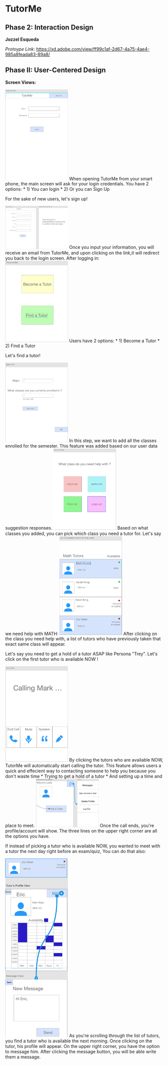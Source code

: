 # TutorMe
## Phase 2: Interaction Design

**Jozzel Esqueda**

*Protoype Link*: 
https://xd.adobe.com/view/ff99c1af-2d67-4a75-4ae4-985a8feada83-89a8/

## Phase II: User-Centered Design
**Screen Views:**

<img src="phase2/MainScreen.png" alt="Login Screen" width="200"/>
When opening TutorMe from your smart phone, the main screen will ask for your login credentials. You have 2 options: 
* 1) You can login
* 2) Or you can Sign Up

For the sake of new users, let's sign up!
  
<img src="phase2/2.1SignUp&ClickLink.png" alt="Sign Up" width="200"/>
Once you input your information, you will receive an email from TutorMe, and upon clicking on the link,it will redirect you back to the login screen.
After logging in:


<img src="phase2/3.1Become_Or_FindTutor.png" alt="Find a Tutor" width="200"/>
Users have 2 options:
* 1) Become a Tutor
* 2) Find a Tutor

Let's find a tutor!


<img src="phase2/4.1Input_info_Tutoree.png" alt="Input Info" width="200"/>
In this step, we want to add all the classes enrolled for the semester. 
This feature was added based on our user data suggestion responses.
 

<img src="phase2/5.1Classes.png" alt="Classes" width="200"/>
Based on what classes you added, you can pick which class you need a tutor for.
Let's say we need help with MATH:

<img src="phase2/6.1Tutor_List.png" alt="Tutor List" width="200"/>
After clicking on the class you need help with, a list of tutors who have previously taken that exact same class will appear.

Let's say you need to get a hold of a tutor ASAP like Persona "Trey".
Let's click on the first tutor who is available NOW !

<img src="phase2/7.1CallingTutor.png" alt="Calling Available Tutor" width="200"/>
By clicking the tutors who are available NOW, TutorMe will automatically start calling the tutor.
This feature allows users a quick and effecient way to contacting someone to help you 
because you don't waste time
* Trying to get a hold of a tutor
* And setting up a time and place to meet.

<img src="phase2/9.Profile_for_Tutoree.png" alt="Tutoree Account/Settings" width="200"/>
Once the call ends, you're profile/account will show.
The three lines on the upper right corner are all the options you have.

If instead of picking a tutor who is available NOW, 
you wanted to meet with a tutor the next day right before an exam/quiz,
You can do that also:

 
<img src="phase2/7.2Contact_Unavailable_Tutor.png" alt="Contact Unavailable Tutor" width="200"/>
As you're scrolling through the list of tutors, you find a tutor who is available the next morning.
Once clicking on the tutor, his profile will appear.
On the upper right corner, you have the option to message him.
After clicking the message button, you will be able write them a message.





